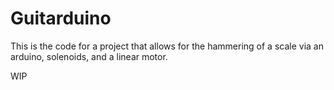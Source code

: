 # Guitarduino

This is the code for a project that allows for the hammering of a scale via an arduino, solenoids, and a linear motor.



WIP
